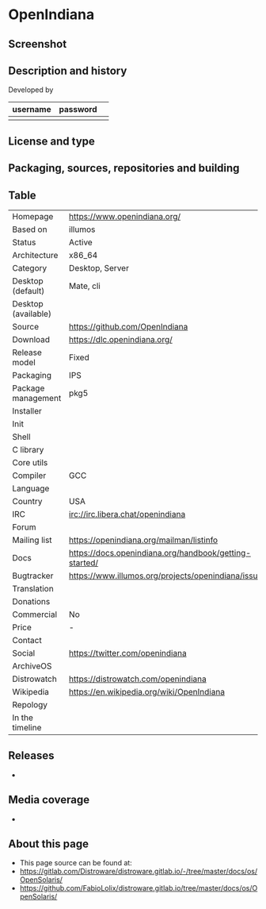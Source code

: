 # OpenIndiana

## Screenshot


## Description and history

>

Developed by

| username | password |  |
|----------|----------|--|
|  |  |  |


## License and type

>


## Packaging, sources, repositories and building

>


## Table

|                       |  |
|-----------------------|--|
| Homepage              | <https://www.openindiana.org/> |
| Based on              | illumos |
| Status                | Active |
| Architecture          | x86_64 |
| Category              | Desktop, Server |
| Desktop (default)     | Mate, cli |
| Desktop (available)   |  |
| Source                | <https://github.com/OpenIndiana> |
| Download              | <https://dlc.openindiana.org/> |
| Release model         | Fixed |
| Packaging             | IPS |
| Package management    | pkg5 |
| Installer             |  |
| Init                  |  |
| Shell                 |  |
| C library             |  |
| Core utils            |  |
| Compiler              | GCC |
| Language              |  |
| Country               | USA |
| IRC                   | <irc://irc.libera.chat/openindiana> |
| Forum                 |  |
| Mailing list          | <https://openindiana.org/mailman/listinfo> |
| Docs                  | <https://docs.openindiana.org/handbook/getting-started/> |
| Bugtracker            | <https://www.illumos.org/projects/openindiana/issues> |
| Translation           |  |
| Donations             |  |
| Commercial            | No |
| Price                 | - |
| Contact               |  |
| Social                | <https://twitter.com/openindiana> |
| ArchiveOS             |  |
| Distrowatch           | <https://distrowatch.com/openindiana> |
| Wikipedia             | <https://en.wikipedia.org/wiki/OpenIndiana> |
| Repology              |  |
| In the timeline       |  |


## Releases

* 


## Media coverage

* 


## About this page

* This page source can be found at:
* <https://gitlab.com/Distroware/distroware.gitlab.io/-/tree/master/docs/os/OpenSolaris/>
* <https://github.com/FabioLolix/distroware.gitlab.io/tree/master/docs/os/OpenSolaris/>
